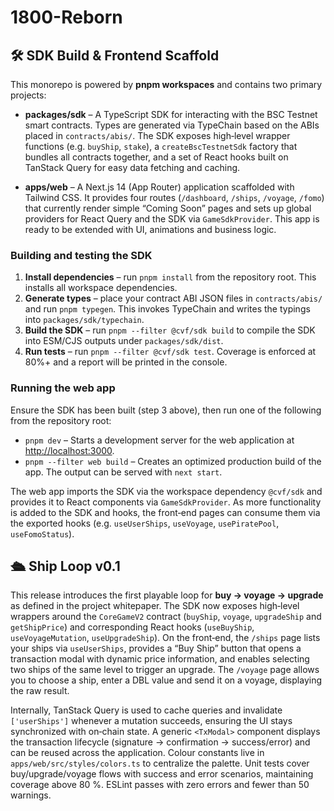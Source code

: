 # 1800-Reborn

## 🛠 SDK Build & Frontend Scaffold

This monorepo is powered by **pnpm workspaces** and contains two
primary projects:

* **packages/sdk** – A TypeScript SDK for interacting with the BSC Testnet
  smart contracts. Types are generated via TypeChain based on the ABIs
  placed in `contracts/abis/`. The SDK exposes high‑level wrapper
  functions (e.g. `buyShip`, `stake`), a `createBscTestnetSdk` factory
  that bundles all contracts together, and a set of React hooks built
  on TanStack Query for easy data fetching and caching.

* **apps/web** – A Next.js 14 (App Router) application scaffolded with
  Tailwind CSS. It provides four routes (`/dashboard`, `/ships`,
  `/voyage`, `/fomo`) that currently render simple “Coming Soon” pages
  and sets up global providers for React Query and the SDK via
  `GameSdkProvider`. This app is ready to be extended with UI,
  animations and business logic.

### Building and testing the SDK

1. **Install dependencies** – run `pnpm install` from the repository
   root. This installs all workspace dependencies.
2. **Generate types** – place your contract ABI JSON files in
   `contracts/abis/` and run `pnpm typegen`. This invokes TypeChain
   and writes the typings into `packages/sdk/typechain`.
3. **Build the SDK** – run `pnpm --filter @cvf/sdk build` to compile
   the SDK into ESM/CJS outputs under `packages/sdk/dist`.
4. **Run tests** – run `pnpm --filter @cvf/sdk test`. Coverage is
   enforced at 80%+ and a report will be printed in the console.

### Running the web app

Ensure the SDK has been built (step 3 above), then run one of the
following from the repository root:

* `pnpm dev` – Starts a development server for the web application
  at <http://localhost:3000>.
* `pnpm --filter web build` – Creates an optimized production build of
  the app. The output can be served with `next start`.

The web app imports the SDK via the workspace dependency `@cvf/sdk` and
provides it to React components via `GameSdkProvider`. As more
functionality is added to the SDK and hooks, the front‑end pages can
consume them via the exported hooks (e.g. `useUserShips`, `useVoyage`,
`usePiratePool`, `useFomoStatus`).

## 🛳 Ship Loop v0.1

This release introduces the first playable loop for **buy → voyage → upgrade**
as defined in the project whitepaper. The SDK now exposes high‑level
wrappers around the `CoreGameV2` contract (`buyShip`, `voyage`,
`upgradeShip` and `getShipPrice`) and corresponding React hooks
(`useBuyShip`, `useVoyageMutation`, `useUpgradeShip`). On the front‑end,
the `/ships` page lists your ships via `useUserShips`, provides a
“Buy Ship” button that opens a transaction modal with dynamic price
information, and enables selecting two ships of the same level to
trigger an upgrade. The `/voyage` page allows you to choose a ship,
enter a DBL value and send it on a voyage, displaying the raw result.

Internally, TanStack Query is used to cache queries and invalidate
`['userShips']` whenever a mutation succeeds, ensuring the UI stays
synchronized with on‑chain state. A generic `<TxModal>` component
displays the transaction lifecycle (signature → confirmation →
success/error) and can be reused across the application. Colour
constants live in `apps/web/src/styles/colors.ts` to centralize the
palette. Unit tests cover buy/upgrade/voyage flows with success and
error scenarios, maintaining coverage above 80 %. ESLint passes with
zero errors and fewer than 50 warnings.